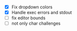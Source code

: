 - [x] Fix dropdown colors
- [x] Handle exec errors and stdout
- [ ] fix editor bounds
- [ ] not only char challenges